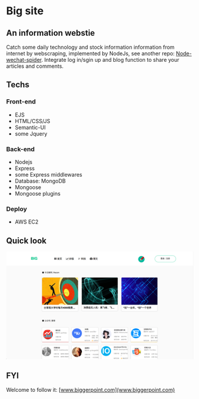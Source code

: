 # Big site

## An information webstie
Catch some daily technology and stock information information from internet by webscraping, implemented by NodeJs, see another repo: [Node-wechat-spider](https://github.com/benny201/Node-Wechat-Spider).
Integrate log in/sgin up and blog function to share your articles and comments.

## Techs 
### Front-end
* EJS
* HTML/CSS/JS
* Semantic-UI
* some Jquery

### Back-end
* Nodejs
* Express
* some Express middlewares
* Database: MongoDB
* Mongoose
* Mongoose plugins

### Deploy
* AWS EC2

## Quick look
![big](https://github.com/benny201/Big/blob/master/big.png)

## FYI
Welcome to follow it: [www.biggerpoint.com](www.biggerpoint.com)
